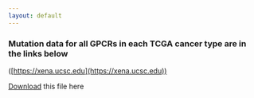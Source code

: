 ```yaml
---
layout: default
---
```


### Mutation data for all GPCRs in each TCGA cancer type are in the links below

([https://xena.ucsc.edu](https://xena.ucsc.edu))

[Download](https://drive.google.com/file/d/0ByccgsfmD86Pc3RhcnRlcl9maWxl/view?usp=sharing) this file here

